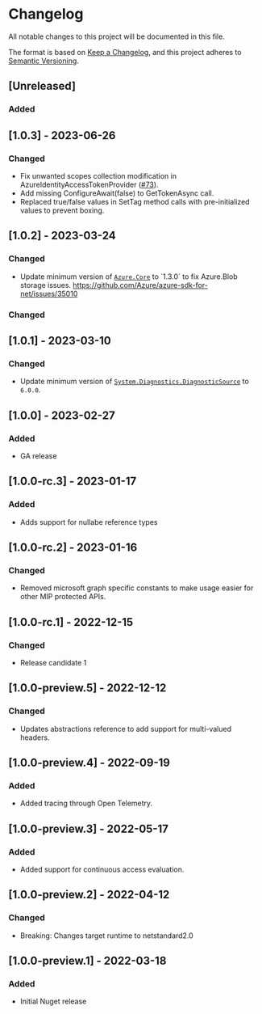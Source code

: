 # Changelog

All notable changes to this project will be documented in this file.

The format is based on [Keep a Changelog](https://keepachangelog.com/en/1.0.0/),
and this project adheres to [Semantic Versioning](https://semver.org/spec/v2.0.0.html).

## [Unreleased]

### Added

## [1.0.3] - 2023-06-26

### Changed

- Fix unwanted scopes collection modification in AzureIdentityAccessTokenProvider ([#73]([https://github.com/microsoft/kiota-authentication-azure-dotnet/issues/93])).
- Add missing ConfigureAwait(false) to GetTokenAsync call.
- Replaced true/false values in SetTag method calls with pre-initialized values to prevent boxing.

## [1.0.2] - 2023-03-24

### Changed

- Update minimum version of [`Azure.Core`]([https://www.nuget.org/packages/System.Diagnostics.DiagnosticSource](https://www.nuget.org/packages/Azure.Core)) to `1.3.0` to fix Azure.Blob storage issues. https://github.com/Azure/azure-sdk-for-net/issues/35010

### Changed

## [1.0.1] - 2023-03-10

### Changed

- Update minimum version of [`System.Diagnostics.DiagnosticSource`](https://www.nuget.org/packages/System.Diagnostics.DiagnosticSource) to `6.0.0`.

## [1.0.0] - 2023-02-27

### Added

- GA release

## [1.0.0-rc.3] - 2023-01-17

### Added

- Adds support for nullabe reference types

## [1.0.0-rc.2] - 2023-01-16

### Changed

- Removed microsoft graph specific constants to make usage easier for other MIP protected APIs.

## [1.0.0-rc.1] - 2022-12-15

### Changed

- Release candidate 1

## [1.0.0-preview.5] - 2022-12-12

### Changed

- Updates abstractions reference to add support for multi-valued headers.

## [1.0.0-preview.4] - 2022-09-19

### Added

- Added tracing through Open Telemetry.

## [1.0.0-preview.3] - 2022-05-17

### Added

- Added support for continuous access evaluation.

## [1.0.0-preview.2] - 2022-04-12

### Changed

- Breaking: Changes target runtime to netstandard2.0

## [1.0.0-preview.1] - 2022-03-18

### Added

- Initial Nuget release
